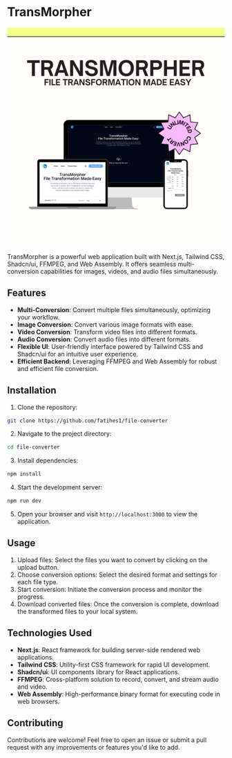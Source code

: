
# TransMorpher

![](./preview.png)

TransMorpher is a powerful web application built with Next.js, Tailwind CSS, Shadcn/ui, FFMPEG, and Web Assembly. It offers seamless multi-conversion capabilities for images, videos, and audio files simultaneously.

## Features

-   **Multi-Conversion**: Convert multiple files simultaneously, optimizing your workflow.
-   **Image Conversion**: Convert various image formats with ease.
-   **Video Conversion**: Transform video files into different formats.
-   **Audio Conversion**: Convert audio files into different formats.
-   **Flexible UI**: User-friendly interface powered by Tailwind CSS and Shadcn/ui for an intuitive user experience.
-   **Efficient Backend**: Leveraging FFMPEG and Web Assembly for robust and efficient file conversion.

## Installation

1.  Clone the repository:


```bash
git clone https://github.com/fatihes1/file-converter
```

2.  Navigate to the project directory:


```bash
cd file-converter
```

3.  Install dependencies:


```bash
npm install
```

4.  Start the development server:


```bash
npm run dev
```

5.  Open your browser and visit `http://localhost:3000` to view the application.

## Usage

1.  Upload files: Select the files you want to convert by clicking on the upload button.
2.  Choose conversion options: Select the desired format and settings for each file type.
3.  Start conversion: Initiate the conversion process and monitor the progress.
4.  Download converted files: Once the conversion is complete, download the transformed files to your local system.

## Technologies Used

-   **Next.js**: React framework for building server-side rendered web applications.
-   **Tailwind CSS**: Utility-first CSS framework for rapid UI development.
-   **Shadcn/ui**: UI components library for React applications.
-   **FFMPEG**: Cross-platform solution to record, convert, and stream audio and video.
-   **Web Assembly**: High-performance binary format for executing code in web browsers.

## Contributing

Contributions are welcome! Feel free to open an issue or submit a pull request with any improvements or features you'd like to add.

